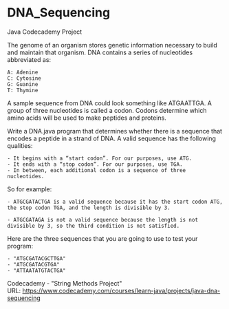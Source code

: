 # DNA_Sequencing
Java Codecademy Project

The genome of an organism stores genetic information necessary to build and maintain that organism. DNA contains a series of nucleotides abbreviated as:

    A: Adenine
    C: Cytosine
    G: Guanine
    T: Thymine

A sample sequence from DNA could look something like ATGAATTGA. A group of three nucleotides is called a codon. Codons determine which amino acids will be used to make peptides and proteins.

Write a DNA.java program that determines whether there is a sequence that encodes a peptide in a strand of DNA. A valid sequence has the following qualities:

    - It begins with a “start codon”. For our purposes, use ATG.
    - It ends with a “stop codon”. For our purposes, use TGA.
    - In between, each additional codon is a sequence of three nucleotides.

So for example:

    - ATGCGATACTGA is a valid sequence because it has the start codon ATG, the stop codon TGA, and the length is divisible by 3.

    - ATGCGATAGA is not a valid sequence because the length is not divisible by 3, so the third condition is not satisfied.

Here are the three sequences that you are going to use to test your program:

    - "ATGCGATACGCTTGA"
    - "ATGCGATACGTGA"
    - "ATTAATATGTACTGA"

Codecademy - "String Methods Project" <br>
URL: https://www.codecademy.com/courses/learn-java/projects/java-dna-sequencing
